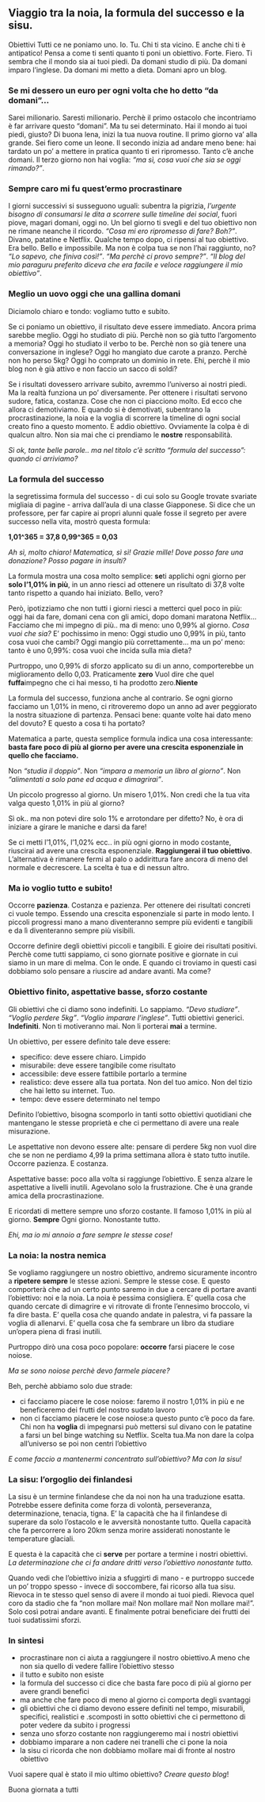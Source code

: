 ## Viaggio tra la noia, la formula del successo e la sisu.

Obiettivi
Tutti ce ne poniamo uno. Io. Tu. Chi ti sta vicino. E anche chi ti è antipatico!
Pensa a come ti senti quanto ti poni un obiettivo. Forte. Fiero.
Ti sembra che il mondo sia ai tuoi piedi.
Da domani studio di più.
Da domani imparo l’inglese.
Da domani mi metto a dieta.
Domani apro un blog.

### Se mi dessero un euro per ogni volta che ho detto “da domani”...

Sarei milionario. Saresti milionario.
Perchè il primo ostacolo che incontriamo è far arrivare questo “domani”.
Ma tu sei determinato. 
Hai il mondo ai tuoi piedi, giusto?
Di buona lena, inizi la tua nuova routine. 
Il primo giorno va’ alla grande. Sei fiero come un leone.
Il secondo inizia ad andare meno bene: hai tardato un po’ a mettere in pratica quanto ti eri ripromesso. Tanto c’è anche domani.
Il terzo giorno non hai voglia: *“ma sì, cosa vuoi che sia se oggi rimando?”*.


### Sempre caro mi fu quest’ermo procrastinare

I giorni successivi si susseguono uguali: subentra la pigrizia, *l’urgente bisogno di consumarsi le dita a scorrere sulle timeline dei social*, fuori piove, magari domani, oggi no.
Un bel giorno ti svegli e del tuo obiettivo non ne rimane neanche il ricordo.
*“Cosa mi ero ripromesso di fare? Boh?”*.
Divano, patatine e Netflix.
Qualche tempo dopo, ci ripensi al tuo obiettivo. Era bello. Bello e impossibile.
Ma non è colpa tua se non l’hai raggiunto, no?
*“Lo sapevo, che finiva così!”*.
*“Ma perchè ci provo sempre?”*.
*“Il blog del mio paraguru preferito diceva che era facile e veloce raggiungere il mio obiettivo”*.


### Meglio un uovo oggi che una gallina domani

Diciamolo chiaro e tondo: vogliamo tutto e subito.

Se ci poniamo un obiettivo, il risultato deve essere immediato. 
Ancora prima sarebbe meglio.
Oggi ho studiato di più. Perchè non so già tutto l’argomento a memoria?
Oggi ho studiato il verbo to be. Perchè non so già tenere una conversazione in inglese?
Oggi ho mangiato due carote a pranzo. Perchè non ho perso 5kg?
Oggi ho comprato un dominio in rete. Ehi, perchè il mio blog non è già attivo e non faccio un sacco di soldi?

Se i risultati dovessero arrivare subito, avremmo l’universo ai nostri piedi.
Ma la realtà funziona un po’ diversamente.
Per ottenere i risultati servono sudore, fatica, costanza.
Cose che non ci piacciono molto.
Ed ecco che allora ci demotiviamo.
E quando si è demotivati, subentrano la procrastinazione, la noia e la voglia di scorrere la timeline di ogni social creato fino a questo momento.
E addio obiettivo.
Ovviamente la colpa è di qualcun altro.
Non sia mai che ci prendiamo le **nostre** responsabilità.

*Sì ok, tante belle parole.. ma nel titolo c’è scritto “formula del successo”: quando ci arriviamo?*


### La formula del successo

la segretissima formula del successo - di cui solo su Google trovate svariate migliaia di pagine - arriva dall’aula di una classe Giapponese.
Si dice che un professore, per far capire ai propri alunni quale fosse il segreto per avere successo nella vita, mostrò questa formula:

**1,01^365 = 37,8 
0,99^365 = 0,03**

*Ah sì, molto chiaro! Matematica, sì sì! Grazie mille! 
Dove posso fare una donazione? Posso pagare in insulti?*

La formula mostra una cosa molto semplice:
**se**ti applichi ogni giorno per **solo l’1,01% in più**, in un anno riesci ad ottenere un risultato di 37,8 volte tanto rispetto a quando hai iniziato. Bello, vero?

Però, ipotizziamo che non tutti i giorni riesci a metterci quel poco in più:
oggi hai da fare, domani cena con gli amici, dopo domani maratona Netflix…
Facciamo che mi impegno di più.. ma di meno: uno 0,99% al giorno. 
*Cosa vuoi che sia?*
E’ pochissimo in meno:
Oggi studio uno 0,99% in più, tanto cosa vuoi che cambi?
Oggi mangio più correttamente… ma un po’ meno: tanto è uno 0,99%: cosa vuoi che incida sulla mia dieta?

Purtroppo, uno 0,99% di sforzo applicato su di un anno, comporterebbe un miglioramento dello 0,03. Praticamente **zero**
Vuol dire che quel **fuffa**impegno che ci hai messo, ti ha prodotto zero.**Niente**

La formula del successo, funziona anche al contrario.
Se ogni giorno facciamo un 1,01% in meno, ci ritroveremo dopo un anno ad aver peggiorato la nostra situazione di partenza.
Pensaci bene: quante volte hai dato meno del dovuto? E questo a cosa ti ha portato?

Matematica a parte, questa semplice formula indica una cosa interessante:
**basta fare poco di più al giorno per avere una crescita esponenziale in quello che facciamo.**

Non *“studia il doppio”*.
Non *“impara a memoria un libro al giorno”*.
Non *“alimentati a solo pane ed acqua e dimagrirai”*.

Un piccolo progresso al giorno. Un misero 1,01%.
Non credi che la tua vita valga questo 1,01% in più al giorno?

Sì ok.. ma non potevi dire solo 1% e arrotondare per difetto?
No, è ora di iniziare a girare le maniche e darsi da fare!

Se ci metti l’1,01%, l’1,02% ecc.. in più ogni giorno in modo costante, riuscirai ad avere una crescita esponenziale. 
**Raggiungerai il tuo obiettivo**.
L’alternativa è rimanere fermi al palo o addirittura fare ancora di meno del normale e decrescere.
La scelta è tua e di nessun altro.


### Ma io voglio tutto e subito!

Occorre **pazienza**.
Costanza e pazienza.
Per ottenere dei risultati concreti ci vuole tempo.
Essendo una crescita esponenziale si parte in modo lento.
I piccoli progressi mano a mano diventeranno sempre più evidenti e tangibili e da lì diventeranno sempre più visibili.

Occorre definire degli obiettivi piccoli e tangibili.
E gioire dei risultati positivi.
Perchè come tutti sappiamo, ci sono giornate positive e giornate in cui siamo in un mare di melma. Con le onde.
E quando ci troviamo in questi casi dobbiamo solo pensare a riuscire ad andare avanti.
Ma come?


### Obiettivo finito, aspettative basse, sforzo costante

Gli obiettivi che ci diamo sono indefiniti. Lo sappiamo.
*“Devo studiare”*.
*“Voglio perdere 5kg”*.
*“Voglio imparare l’inglese”*.
Tutti obiettivi generici. 
**Indefiniti**. 
Non ti motiveranno mai. 
Non li porterai **mai** a termine.

Un obiettivo, per essere definito tale deve essere:
* specifico: deve essere chiaro. Limpido
* misurabile: deve essere tangibile come risultato
* accessibile: deve essere fattibile portarlo a termine
* realistico: deve essere alla tua portata. Non del tuo amico. 
  Non del tizio che hai letto su internet. Tuo.
* tempo: deve essere determinato nel tempo

Definito l’obiettivo, bisogna scomporlo in tanti sotto obiettivi quotidiani che mantengano le stesse proprietà e che ci permettano di avere una reale misurazione.

Le aspettative non devono essere alte: pensare di perdere 5kg non vuol dire che se non ne perdiamo 4,99 la prima settimana allora è stato tutto inutile.
Occorre pazienza. E costanza.

Aspettative basse: poco alla volta si raggiunge l’obiettivo. E senza alzare le aspettative a livelli inutili. Agevolano solo la frustrazione. Che è una grande amica della procrastinazione.

E ricordati di mettere sempre uno sforzo costante. Il famoso 1,01% in più al giorno. **Sempre** Ogni giorno. Nonostante tutto.

*Ehi, ma io mi annoio a fare sempre le stesse cose!*


### La noia: la nostra nemica

Se vogliamo raggiungere un nostro obiettivo, andremo sicuramente incontro a **ripetere sempre** le stesse azioni. Sempre le stesse cose.
E questo comporterà che ad un certo punto saremo in due a cercare di portare avanti l’obiettivo: noi e la noia.
La noia è pessima consigliera.
E’ quella cosa che quando cercate di dimagrire e vi ritrovate di fronte l’ennesimo broccolo, vi fa dire basta.
E’ quella cosa che quando andate in palestra, vi fa passare la voglia di allenarvi.
E’ quella cosa che fa sembrare un libro da studiare un’opera piena di frasi inutili.

Purtroppo dirò una cosa poco popolare: **occorre** farsi piacere le cose noiose.

*Ma se sono noiose perchè devo farmele piacere?*

Beh, perchè abbiamo solo due strade:
* ci facciamo piacere le cose noiose: faremo il nostro 1,01% in più e ne beneficeremo dei frutti del nostro sudato lavoro
* non ci facciamo piacere le cose noiose:a questo punto c’è poco da fare. Chi non ha **voglia** di impegnarsi può mettersi sul divano con le patatine a farsi un bel binge watching su Netflix. Scelta tua.Ma non dare la colpa all’universo se poi non centri l’obiettivo



*E come faccio a mantenermi concentrato sull’obiettivo?*
*Ma con la sisu!*


### La sisu: l’orgoglio dei finlandesi

La sisu è un termine finlandese che da noi non ha una traduzione esatta.
Potrebbe essere definita come forza di volontà, perseveranza, determinazione, tenacia, tigna.
E’ la capacità che ha il finlandese di superare da solo l’ostacolo e le avversità nonostante tutto.
Quella capacità che fa percorrere a loro 20km senza morire assiderati nonostante le temperature glaciali.

E questa è la capacità che ci **serve** per portare a termine i nostri obiettivi.
*_La determinazione che ci fa andare dritti verso l’obiettivo nonostante tutto._*

Quando vedi che l’obiettivo inizia a sfuggirti di mano - e purtroppo succede un po’ troppo spesso - invece di soccombere, fai ricorso alla tua sisu. 
Rievoca in te stesso quel senso di avere il mondo ai tuoi piedi.
Rievoca quel coro da stadio che fa “non mollare mai! Non mollare mai! Non mollare mai!”.
Solo così potrai andare avanti.
E finalmente potrai beneficiare dei frutti dei tuoi sudatissimi sforzi.

### In sintesi

* procrastinare non ci aiuta a raggiungere il nostro obiettivo.A meno che non sia quello di vedere fallire l’obiettivo stesso
* il tutto e subito non esiste
* la formula del successo ci dice che basta fare poco di più al giorno per avere grandi benefici
* ma anche che fare poco di meno al giorno ci comporta degli svantaggi
* gli obiettivi che ci diamo devono essere definiti nel tempo, misurabili, specifici, realistici e .scomposti in sotto obiettivi che ci permettono di poter vedere da subito i progressi
* senza uno sforzo costante non raggiungeremo mai i nostri obiettivi
* dobbiamo imparare a non cadere nei tranelli che ci pone la noia
* la sisu ci ricorda che non dobbiamo mollare mai di fronte al nostro obiettivo



Vuoi sapere qual è stato il mio ultimo obiettivo?
*Creare questo blog*!

Buona giornata a tutti